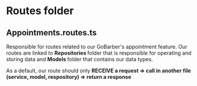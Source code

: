 # Routes folder

## Appointments.routes.ts
Responsible for routes related to our GoBarber's appointment feature.
Our routes are linked to <b> Repositories </b> folder that is responsible for operating and storing data
and <b> Models </b> folder that contains our data types.

As a default, our route should only <b>RECEIVE a request => call in another file (service, model, respository) => return a response</b>
